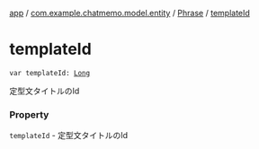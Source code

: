 [app](../../index.md) / [com.example.chatmemo.model.entity](../index.md) / [Phrase](index.md) / [templateId](./template-id.md)

# templateId

`var templateId: `[`Long`](https://kotlinlang.org/api/latest/jvm/stdlib/kotlin/-long/index.html)

定型文タイトルのId

### Property

`templateId` - 定型文タイトルのId